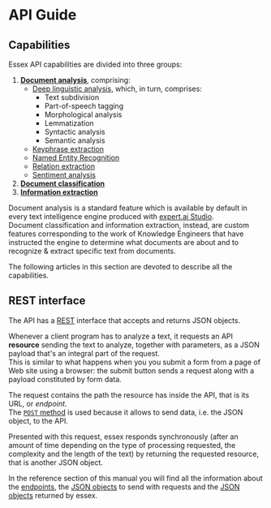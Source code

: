 # API Guide

## Capabilities

Essex API capabilities are divided into three groups:

1. [**Document analysis**](full-analysis/index.md), comprising:
	- [Deep linguistic analysis](linguistic-analysis/index.md), which, in turn, comprises:
		- Text subdivision
		- Part-of-speech tagging
		- Morphological analysis
		- Lemmatization
		- Syntactic analysis
		- Semantic analysis
	- [Keyphrase extraction](keyphrase-extraction/index.md)
	- [Named Entity Recognition](entity-recognition/index.md)
	- [Relation extraction](relation-extraction/index.md)
    - [Sentiment analysis](sentiment-analysis/index.md)
2. [**Document classification**](classification/index.md)
3. [**Information extraction**](extraction/index.md)

Document analysis is a standard feature which is available by default in every text intelligence engine produced with <a href="https://docs.expert.ai/studio/latest/" target="_blank">expert.ai Studio</a>.    
Document classification and information extraction, instead, are custom features corresponding to the work of Knowledge Engineers that have instructed the engine to determine what documents are about and to recognize & extract specific text from documents.

The following articles in this section are devoted to describe all the capabilities.

## REST interface

The API has a <a href="https://en.wikipedia.org/wiki/Representational_state_transfer" target="_blank">REST</a> interface that accepts and returns JSON objects.
 
Whenever a client program has to analyze a text, it requests an API **resource** sending the text to analyze, together with parameters, as a JSON payload that's an integral part of the request.  
This is similar to what happens when you you submit a form from a page of Web site using a browser: the submit button sends a request along with a payload constituted by form data.

The request contains the path the resource has inside the API, that is its URL, or _endpoint_.  
The <a href="https://en.wikipedia.org/wiki/POST_(HTTP)" target="_blank">`POST` method</a> is used because it allows to send data, i.e. the JSON object, to the API.

Presented with this request, essex responds synchronously (after an amount of time depending on the type of processing requested, the complexity and the length of the text) by returning the requested resource, that is another JSON object.

In the reference section of this manual you will find all the information about the [endpoints](../reference/endpoints/index.md), the [JSON objects](../reference/request/index.md) to send with requests and the [JSON objects](../reference/output/index.md) returned by essex.